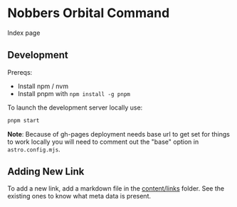 # Nobbers Orbital Command

Index page

## Development

Prereqs:

- Install npm / nvm
- Install pnpm with `npm install -g pnpm`

To launch the development server locally use:

```bash
pnpm start
```

**Note**: Because of gh-pages deployment needs base url to get set for things to work
locally you will need to comment out the "base" option in `astro.config.mjs`.

## Adding New Link

To add a new link, add a markdown file in the [content/links](./src/contant/links) folder.
See the existing ones to know what meta data is present.